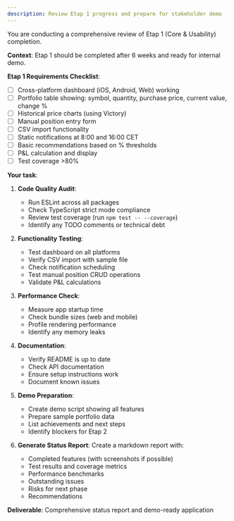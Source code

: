 ```yaml
---
description: Review Etap 1 progress and prepare for stakeholder demo
---
```


You are conducting a comprehensive review of Etap 1 (Core & Usability) completion.

**Context**: Etap 1 should be completed after 6 weeks and ready for internal demo.

**Etap 1 Requirements Checklist**:
- [ ] Cross-platform dashboard (iOS, Android, Web) working
- [ ] Portfolio table showing: symbol, quantity, purchase price, current value, change %
- [ ] Historical price charts (using Victory)
- [ ] Manual position entry form
- [ ] CSV import functionality
- [ ] Static notifications at 8:00 and 16:00 CET
- [ ] Basic recommendations based on % thresholds
- [ ] P&L calculation and display
- [ ] Test coverage >80%

**Your task**:
1. **Code Quality Audit**:
   - Run ESLint across all packages
   - Check TypeScript strict mode compliance
   - Review test coverage (run `npm test -- --coverage`)
   - Identify any TODO comments or technical debt

2. **Functionality Testing**:
   - Test dashboard on all platforms
   - Verify CSV import with sample file
   - Check notification scheduling
   - Test manual position CRUD operations
   - Validate P&L calculations

3. **Performance Check**:
   - Measure app startup time
   - Check bundle sizes (web and mobile)
   - Profile rendering performance
   - Identify any memory leaks

4. **Documentation**:
   - Verify README is up to date
   - Check API documentation
   - Ensure setup instructions work
   - Document known issues

5. **Demo Preparation**:
   - Create demo script showing all features
   - Prepare sample portfolio data
   - List achievements and next steps
   - Identify blockers for Etap 2

6. **Generate Status Report**:
   Create a markdown report with:
   - Completed features (with screenshots if possible)
   - Test results and coverage metrics
   - Performance benchmarks
   - Outstanding issues
   - Risks for next phase
   - Recommendations

**Deliverable**: Comprehensive status report and demo-ready application
